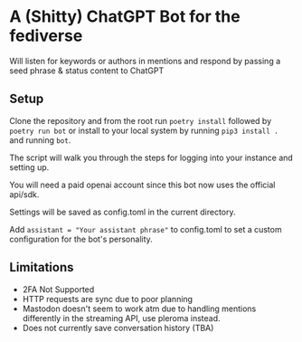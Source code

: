 # A (Shitty) ChatGPT Bot for the fediverse

Will listen for keywords or authors in mentions and respond by passing a seed phrase & status content to ChatGPT

## Setup

Clone the repository and from the root run `poetry install` followed by `poetry run bot` or
install to your local system by running `pip3 install .` and running `bot`.

The script will walk you through the steps for logging into your instance and setting up.

You will need a paid openai account since this bot now uses the official api/sdk.

Settings will be saved as config.toml in the current directory.

Add `assistant = "Your assistant phrase"` to config.toml to set a custom configuration for the bot's personality.

## Limitations

* 2FA Not Supported
* HTTP requests are sync due to poor planning
* Mastodon doesn't seem to work atm due to handling mentions differently in the streaming API, use pleroma instead.
* Does not currently save conversation history (TBA)
